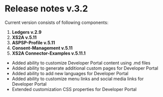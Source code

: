 # Release notes v.3.2

Current version consists of following components:
1. **Ledgers v.2.9**
2. **XS2A v.5.11**
3. **ASPSP-Profile v.5.11**
4. **Consent-Management v.5.11**
5. **XS2A Connector-Examples v.5.11.1**

- Added ability to customize Developer Portal content using .md files
- Added ability to generate additional custom pages for Developer Portal
- Added ability to add new languages for Developer Portal
- Added ability to customize menu links and social media links for Developer Portal
- Extended customization CSS properties for Developer Portal
